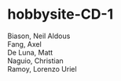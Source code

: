 # hobbysite-CD-1

Biason, Neil Aldous <br> 
Fang, Axel <br> 
De Luna, Matt <br> 
Naguio, Christian <br> 
Ramoy, Lorenzo Uriel
